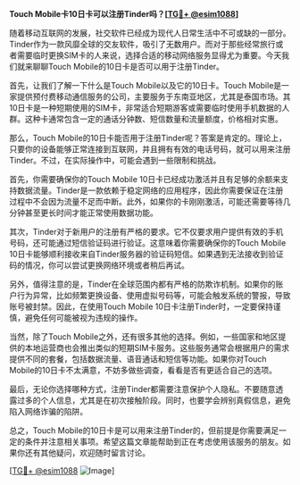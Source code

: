 **Touch Mobile卡10日卡可以注册Tinder吗？[[TG💪+ @esim1088](https://t.me/s/esim1088)]**

随着移动互联网的发展，社交软件已经成为现代人日常生活中不可或缺的一部分。Tinder作为一款风靡全球的交友软件，吸引了无数用户。而对于那些经常旅行或者需要临时更换SIM卡的人来说，选择合适的移动网络服务显得尤为重要。今天我们就来聊聊Touch Mobile的10日卡是否可以用于注册Tinder。

首先，让我们了解一下什么是Touch Mobile以及它的10日卡。Touch Mobile是一家提供预付费移动通信服务的公司，主要服务于东南亚地区，尤其是泰国市场。其10日卡是一种短期使用的SIM卡，非常适合短期游客或需要临时使用手机数据的人群。这种卡通常包含一定的通话分钟数、短信数量和流量额度，价格相对实惠。

那么，Touch Mobile的10日卡能否用于注册Tinder呢？答案是肯定的。理论上，只要你的设备能够正常连接到互联网，并且拥有有效的电话号码，就可以用来注册Tinder。不过，在实际操作中，可能会遇到一些限制和挑战。

首先，你需要确保你的Touch Mobile 10日卡已经成功激活并且有足够的余额来支持数据流量。Tinder是一款依赖于稳定网络的应用程序，因此你需要保证在注册过程中不会因为流量不足而中断。此外，如果你的卡刚刚激活，可能还需要等待几分钟甚至更长时间才能正常使用数据功能。

其次，Tinder对于新用户的注册有严格的要求。它不仅要求用户提供有效的手机号码，还可能通过短信验证码进行验证。这意味着你需要确保你的Touch Mobile 10日卡能够顺利接收来自Tinder服务器的验证码短信。如果遇到无法接收到验证码的情况，你可以尝试更换网络环境或者稍后再试。

另外，值得注意的是，Tinder在全球范围内都有严格的防欺诈机制。如果你的账户行为异常，比如频繁更换设备、使用虚拟号码等，可能会触发系统的警报，导致账号被封禁。因此，在使用Touch Mobile 10日卡注册Tinder时，一定要保持谨慎，避免任何可能被视为违规的操作。

当然，除了Touch Mobile之外，还有很多其他的选择。例如，一些国家和地区提供的本地运营商也会推出类似的短期SIM卡服务。这些服务通常会根据用户的需求提供不同的套餐，包括数据流量、语音通话和短信等功能。如果你对Touch Mobile的10日卡不太满意，不妨多做些调查，看看是否有更适合自己的选项。

最后，无论你选择哪种方式，注册Tinder都需要注意保护个人隐私。不要随意透露过多的个人信息，尤其是在初次接触阶段。同时，也要学会辨别真假信息，避免陷入网络诈骗的陷阱。

总之，Touch Mobile的10日卡是可以用来注册Tinder的，但前提是你需要满足一定的条件并注意相关事项。希望这篇文章能帮助到正在考虑使用该服务的朋友。如果你还有其他疑问，欢迎随时留言讨论。

[[TG💪+ @esim1088](https://t.me/s/esim1088) ![Image](https://i.postimg.cc/4NQfJmqS/Snipaste-2025-05-13-00-14-12.png)]